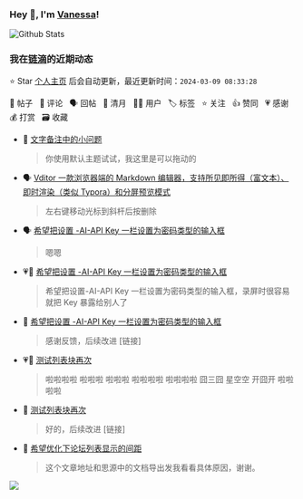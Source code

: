 ### Hey 👋, I'm [Vanessa](http://vanessa.b3log.org/)!

![Github Stats](https://github-readme-stats.vercel.app/api?username=Vanessa219&show_icons=true)

<!--events start -->

### 我在[链滴](https://ld246.com)的近期动态

⭐️ Star [个人主页](https://github.com/Vanessa219/Vanessa219) 后会自动更新，最近更新时间：`2024-03-09 08:33:28`

📝 帖子 &nbsp; 💬 评论 &nbsp; 🗣 回帖 &nbsp; 🌙 清月 &nbsp; 👨‍💻 用户 &nbsp; 🏷️ 标签 &nbsp; ⭐️ 关注 &nbsp; 👍 赞同 &nbsp; 💗 感谢 &nbsp; 💰 打赏 &nbsp; 🗃 收藏

* 💬 [文字备注中的小问题](https://ld246.com/article/1709825939240/comment/1709912844161#comments)

  > 你使用默认主题试试，我这里是可以拖动的
* 🗣 [Vditor 一款浏览器端的 Markdown 编辑器，支持所见即所得（富文本）、即时渲染（类似 Typora）和分屏预览模式](https://ld246.com/article/1549638745630/comment/1709887540226#comments)

  > 左右键移动光标到斜杆后按删除
* 🗣 [希望把设置 -AI-API Key 一栏设置为密码类型的输入框](https://ld246.com/article/1709809174443/comment/1709856476644#comments)

  > 嗯嗯
* 💗📝 [希望把设置 -AI-API Key 一栏设置为密码类型的输入框](https://ld246.com/article/1709809174443)

  > 希望把设置-AI-API Key 一栏设置为密码类型的输入框，录屏时很容易就把 Key 暴露给别人了
* 💬 [希望把设置 -AI-API Key 一栏设置为密码类型的输入框](https://ld246.com/article/1709809174443/comment/1709831892587#comments)

  > 感谢反馈，后续改进 [链接]
* 💗📝 [测试列表块再次](https://ld246.com/article/1709798502739)

  > 啦啦啦啦 啦啦啦 啦啦啦 啦啦啦啦 啦啦啦啦 囧三囧 星空空 开囧开 啦啦啦啦 ‍
* 💬 [测试列表块再次](https://ld246.com/article/1709798502739/comment/1709831682532#comments)

  > 好的，后续改进 [链接]
* 💬 [希望优化下论坛列表显示的间距](https://ld246.com/article/1709792785653/comment/1709799382169#comments)

  > 这个文章地址和思源中的文档导出发我看看具体原因，谢谢。


<!--events end -->

<a title="Hits" target="_blank" href="https://github.com/Vanessa219/Vanessa219"><img src="https://hits.b3log.org/Vanessa219/Vanessa219.svg"></a>
